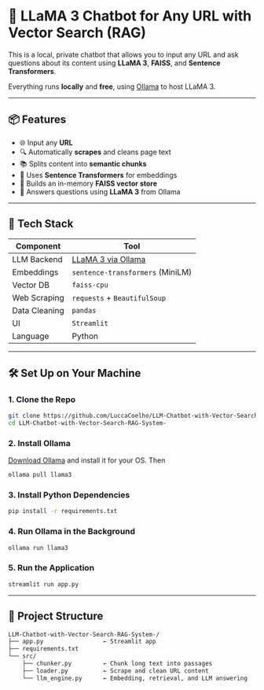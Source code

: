 # 🔗 LLaMA 3 Chatbot for Any URL with Vector Search (RAG)

This is a local, private chatbot that allows you to input any URL and ask questions about its content using **LLaMA 3**, **FAISS**, and **Sentence Transformers**.

Everything runs **locally** and **free**, using [Ollama](https://ollama.com) to host LLaMA 3.

---

## 📦 Features
- 🌐 Input any **URL**
- 🔍 Automatically **scrapes** and cleans page text
- 📚 Splits content into **semantic chunks**
- 📌 Uses **Sentence Transformers** for embeddings
- 🧠 Builds an in-memory **FAISS vector store**
- 🤖 Answers questions using **LLaMA 3** from Ollama

---

## 🧰 Tech Stack

| Component       | Tool                                     |
|---------------- |------------------------------------------|
| LLM Backend     | [LLaMA 3 via Ollama](https://ollama.com) |
| Embeddings      | `sentence-transformers` (MiniLM)         |
| Vector DB       | `faiss-cpu`                              |
| Web Scraping    | `requests` + `BeautifulSoup`             |
| Data Cleaning   | `pandas`                                 |                  
| UI              | `Streamlit`                              |
| Language        | Python                                   |

---

## 🛠️ Set Up on Your Machine

### 1. Clone the Repo

```bash
git clone https://github.com/LuccaCoelho/LLM-Chatbot-with-Vector-Search-RAG-System-.git
cd LLM-Chatbot-with-Vector-Search-RAG-System-
```
### 2. Install Ollama

[Download Ollama](https://ollama.com/download) and install it for your OS. Then
```bash
ollama pull llama3
```

### 3. Install Python Dependencies

```bash
pip install -r requirements.txt
```

### 4. Run Ollama in the Background

```bash
ollama run llama3
```

### 5. Run the Application

```bash
streamlit run app.py
```

---
## 📂 Project Structure
```bash
LLM-Chatbot-with-Vector-Search-RAG-System-/
├── app.py                 ← Streamlit app
├── requirements.txt
└── src/
    ├── chunker.py         ← Chunk long text into passages
    ├── loader.py          ← Scrape and clean URL content
    └── llm_engine.py      ← Embedding, retrieval, and LLM answering
```
